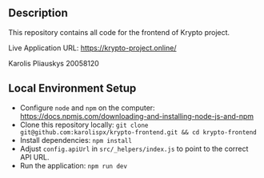 ## Description
This repository contains all code for the frontend of Krypto project.

Live Application URL: https://krypto-project.online/

Karolis Pliauskys 20058120

## Local Environment Setup
- Configure `node` and `npm` on the computer: https://docs.npmjs.com/downloading-and-installing-node-js-and-npm
- Clone this repository locally: `git clone git@github.com:karolispx/krypto-frontend.git && cd krypto-frontend`
- Install dependencies: `npm install`
- Adjust `config.apiUrl` in `src/_helpers/index.js` to point to the correct API URL.
- Run the application: `npm run dev`